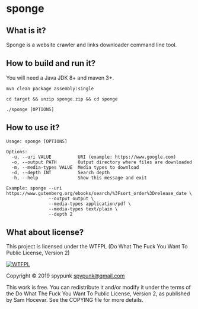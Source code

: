 # sponge
## What is it?
Sponge is a website crawler and links downloader command line tool.
## How to build and run it?
You will need a Java JDK 8+ and maven 3+.
~~~
mvn clean package assembly:single

cd target && unzip sponge.zip && cd sponge

./sponge [OPTIONS]
~~~
## How to use it?
~~~
Usage: sponge [OPTIONS]

Options:
  -u, --uri VALUE          URI (example: https://www.google.com)
  -o, --output PATH        Output directory where files are downloaded
  -m, --media-types VALUE  Media types to download
  -d, --depth INT          Search depth
  -h, --help               Show this message and exit

Example: sponge --uri https://www.gutenberg.org/ebooks/search/%3Fsort_order%3Drelease_date \
                --output output \
                --media-types application/pdf \
                --media-types text/plain \
                --depth 2
~~~
## What about license?
This project is licensed under the WTFPL (Do What The Fuck You Want To Public License, Version 2)

[![WTFPL](http://www.wtfpl.net/wp-content/uploads/2012/12/logo-220x1601.png)](http://www.wtfpl.net/)

Copyright © 2019 spypunk [spypunk@gmail.com](mailto:spypunk@gmail.com)

This work is free. You can redistribute it and/or modify it under the terms of the Do What The Fuck You Want To Public License, Version 2, as published by Sam Hocevar. See the COPYING file for more details.